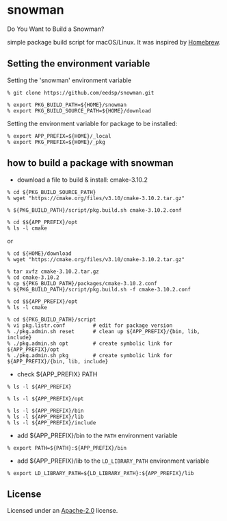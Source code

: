 # snowman
Do You Want to Build a Snowman?

simple package build script for macOS/Linux.
It was inspired by [Homebrew](https://homebrew.sh).

## Setting the environment variable

Setting the 'snowman' environment variable

```shell
% git clone https://github.com/eedsp/snowman.git

% export PKG_BUILD_PATH=${HOME}/snowman
% export PKG_BUILD_SOURCE_PATH=${HOME}/download
```

Setting the environment variable for package to be installed:

```shell
% export APP_PREFIX=${HOME}/_local
% export PKG_PREFIX=${HOME}/_pkg
```

## how to build a package with snowman

- download a file to build & install: cmake-3.10.2

```shell
% cd ${PKG_BUILD_SOURCE_PATH}
% wget "https://cmake.org/files/v3.10/cmake-3.10.2.tar.gz"

% ${PKG_BUILD_PATH}/script/pkg.build.sh cmake-3.10.2.conf

% cd $${APP_PREFIX}/opt
% ls -l cmake
```

or

```shell
% cd ${HOME}/download
% wget "https://cmake.org/files/v3.10/cmake-3.10.2.tar.gz"

% tar xvfz cmake-3.10.2.tar.gz
% cd cmake-3.10.2
% cp ${PKG_BUILD_PATH}/packages/cmake-3.10.2.conf
% ${PKG_BUILD_PATH}/script/pkg.build.sh -f cmake-3.10.2.conf

% cd $${APP_PREFIX}/opt
% ls -l cmake
```

```shell
% cd ${PKG_BUILD_PATH}/script
% vi pkg.listr.conf         # edit for package version
% ./pkg.admin.sh reset      # clean up ${APP_PREFIX}/{bin, lib, include}
% ./pkg.admin.sh opt        # create symbolic link for ${APP_PREFIX}/opt
% ./pkg.admin.sh pkg        # create symbolic link for ${APP_PREFIX}/{bin, lib, include}
```

- check ${APP_PREFIX} PATH

```shell
% ls -l ${APP_PREFIX}

% ls -l ${APP_PREFIX}/opt

% ls -l ${APP_PREFIX}/bin
% ls -l ${APP_PREFIX}/lib
% ls -l ${APP_PREFIX}/include
```
- add ${APP_PREFIX}/bin to the `PATH` environment variable

```shell
% export PATH=${PATH}:${APP_PREFIX}/bin
```

- add ${APP_PREFIX}/lib to the `LD_LIBRARY_PATH` environment variable
```shell
% export LD_LIBRARY_PATH=${LD_LIBRARY_PATH}:${APP_PREFIX}/lib
```

## License
Licensed under an [Apache-2.0](https://github.com/dmlc/mxnet/blob/master/LICENSE) license.
